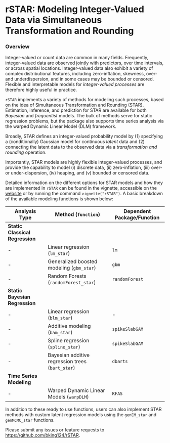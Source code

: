 
<!-- README.md is generated from README.Rmd. Please edit that file -->

# rSTAR: Modeling Integer-Valued Data via Simultaneous Transformation and Rounding

### Overview

Integer-valued or count data are common in many fields. Frequently,
integer-valued data are observed jointly with predictors, over time
intervals, or across spatial locations. Integer-valued data also exhibit
a variety of complex distributional features, including zero-inflation,
skewness, over- and underdispersion, and in some cases may be bounded or
censored. Flexible and interpretable models for *integer-valued
processes* are therefore highly useful in practice.

`rSTAR` implements a variety of methods for modeling such processes,
based on the idea of Simultaneous Transformation and Rounding (STAR).
Estimation, inference, and prediction for STAR are available for both
*Bayesian* and *frequentist* models. The bulk of methods serve for
static regression problems, but the package also supports time series
analysis via the warped Dynamic Linear Model (DLM) framework.

Broadly, STAR defines an integer-valued probability model by (1)
specifying a (conditionally) Gaussian model for continuous *latent* data
and (2) connecting the latent data to the observed data via a
*transformation and rounding* operation.

Importantly, STAR models are highly flexible integer-valued processes,
and provide the capability to model (i) discrete data, (ii)
zero-inflation, (iii) over- or under-dispersion, (iv) heaping, and (v)
bounded or censored data.

Detailed information on the different options for STAR models and how
they are implemented in `rSTAR` can be found in the vignette, accessible
on the [website](https://bking124.github.io/rSTAR/articles/rSTAR.html)
or by running the command `vignette("rSTAR")`. A basic breakdown of the
available modeling functions is shown below:

| Analysis Type                   | Method (`function`)                              | Dependent Package/Function |
|---------------------------------|--------------------------------------------------|----------------------------|
| **Static Classical Regression** |                                                  |                            |
| \-                              | Linear regression (`lm_star`)                    | `lm`                       |
| \-                              | Generalized boosted modeling (`gbm_star`)        | `gbm`                      |
| \-                              | Random Forests (`randomForest_star`)             | `randomForest`             |
| **Static Bayesian Regression**  |                                                  |                            |
| \-                              | Linear regression (`blm_star`)                   | \-                         |
| \-                              | Additive modeling (`bam_star`)                   | `spikeSlabGAM`             |
| \-                              | Spline regression (`spline_star`)                | `spikeSlabGAM`             |
| \-                              | Bayesian additive regression trees (`bart_star`) | `dbarts`                   |
| **Time Series Modeling**        |                                                  |                            |
| \-                              | Warped Dynamic Linear Models (`warpDLM`)         | `KFAS`                     |

In addition to these ready to use functions, users can also implement
STAR methods with custom latent regression models using the `genEM_star`
and `genMCMC_star` functions.

Please submit any issues or feature requests to
<https://github.com/bking124/rSTAR>.
